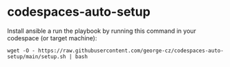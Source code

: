 # codespaces-auto-setup

Install ansible a run the playbook by running this command in your codespace (or target machine):

```
wget -O - https://raw.githubusercontent.com/george-cz/codespaces-auto-setup/main/setup.sh | bash
```
